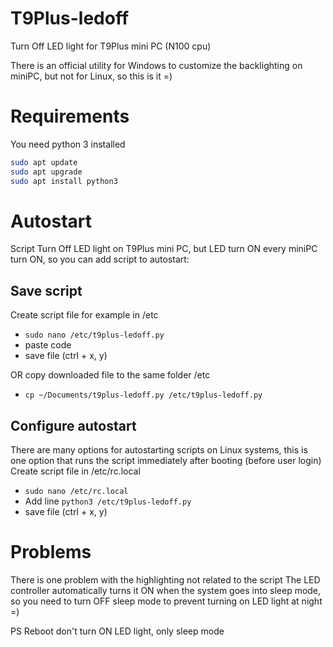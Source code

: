 # T9Plus-ledoff
Turn Off LED light for T9Plus mini PC (N100 cpu)

There is an official utility for Windows to customize the backlighting on miniPC, but not for Linux, so this is it =)

# Requirements
You need python 3 installed
```bash
sudo apt update
sudo apt upgrade
sudo apt install python3
```

# Autostart
Script Turn Off LED light on T9Plus mini PC, but LED turn ON every miniPC turn ON, so you can add script to autostart:
## Save script
Create script file for example in /etc
- `sudo nano /etc/t9plus-ledoff.py`
- paste code
- save file (ctrl + x, y)

OR copy downloaded file to the same folder /etc
- `cp ~/Documents/t9plus-ledoff.py /etc/t9plus-ledoff.py`

## Configure autostart
There are many options for autostarting scripts on Linux systems, this is one option that runs the script immediately after booting (before user login)
Create script file in /etc/rc.local
- `sudo nano /etc/rc.local`
- Add line `python3 /etc/t9plus-ledoff.py`
- save file (ctrl + x, y)

# Problems
There is one problem with the highlighting not related to the script
The LED controller automatically turns it ON when the system goes into sleep mode, so you need to turn OFF sleep mode to prevent turning on LED light at night =)

PS Reboot don't turn ON LED light, only sleep mode